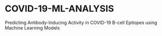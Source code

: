 # COVID-19-ML-ANALYSIS
Predicting Antibody-Inducing Activity in COVID-19 B-cell Epitopes using Machine Learning Models

